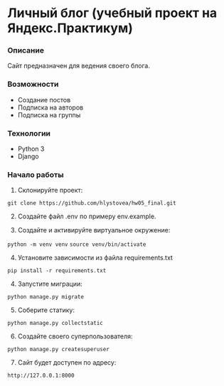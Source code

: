 # Личный блог (учебный проект на Яндекс.Практикум)

### Описание
Сайт предназначен для ведения своего блога.

### Возможности
- Создание постов
- Подписка на авторов
- Подписка на группы

### Технологии
- Python 3
- Django

### Начало работы

1. Склонируйте проект:


```git clone https://github.com/hlystovea/hw05_final.git```  


2. Создайте файл .env по примеру env.example.


3. Создайте и активируйте виртуальное окружение:

```python -m venv venv```
```source venv/bin/activate ```

4. Установите зависимости из файла requirements.txt

```pip install -r requirements.txt```

4. Запустите миграции:

```python manage.py migrate```

5. Соберите статику:

```python manage.py collectstatic```

6. Создайте своего суперпользователя:

```python manage.py createsuperuser```

7. Сайт будет доступен по адресу:
 
```http://127.0.0.1:8000```


